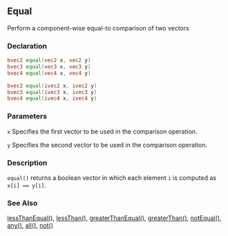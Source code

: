 ## Equal
Perform a component-wise equal-to comparison of two vectors

### Declaration
```glsl
bvec2 equal(vec2 x, vec2 y)  
bvec3 equal(vec3 x, vec3 y)  
bvec4 equal(vec4 x, vec4 y)  

bvec2 equal(ivec2 x, ivec2 y)  
bvec3 equal(ivec3 x, ivec3 y)  
bvec4 equal(ivec4 x, ivec4 y)
```

### Parameters
```x``` Specifies the first vector to be used in the comparison operation.

```y``` Specifies the second vector to be used in the comparison operation.

### Description
```equal()``` returns a boolean vector in which each element ```i``` is computed as ```x[i] == y[i]```.

### See Also
[lessThanEqual()](index.html#lessThanEqual.md), [lessThan()](index.html#lessThan.md), [greaterThanEqual()](index.html#greaterThanEqual.md), [greaterThan()](index.html#greaterThan.md), [notEqual()](index.html#notEqual.md), [any()](index.html#any.md), [all()](index.html#all.md), [not()](index.html#not.md)
